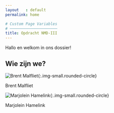 ```yaml
---
layout   : default
permalink: home

# Custom Page Variables
# ─────────────────────
title: Opdracht NMD-III
---
```

<div class="jumbotron">
Hallo en welkom in ons dossier!
</div>

Wie zijn we?
------------
![Brent Malfliet](assets/img/brent.png){:.img-small.rounded-circle}

Brent Malfliet

 ![Marjolein Hamelink](assets/img/marjolein.jpg){:.img-small.rounded-circle}

Marjolein Hamelink

